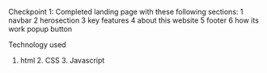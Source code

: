 Checkpoint 1: Completed landing page with these following sections:
1 navbar
2 herosection
3 key features 
4 about this website 
5 footer 
6 how its work popup button

Technology used
1. html 2. CSS 3. Javascript
